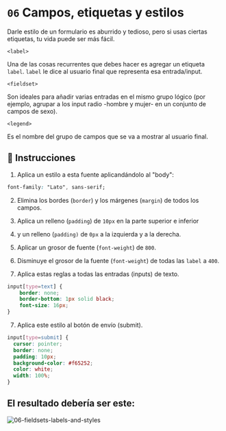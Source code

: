 # `06` Campos, etiquetas y estilos

Darle estilo de un formulario es aburrido y tedioso, pero si usas ciertas etiquetas, tu vida puede ser más fácil. 

`<label>`  

Una de las cosas recurrentes que debes hacer es agregar un etiqueta `label`. `label` le dice al usuario final que representa esa entrada/input.

`<fieldset>` 

Son ideales para añadir varias entradas en el mismo grupo lógico (por ejemplo, agrupar a los input radio -hombre y mujer- en un conjunto de campos de sexo).

`<legend>`  

Es el nombre del grupo de campos que se va a mostrar al usuario final.

## 📝 Instrucciones

1. Aplica un estilo a esta fuente aplicandándolo al "body":

```css
font-family: "Lato", sans-serif;
```

2. Elimina los bordes (`border`) y los márgenes (`margin`) de todos los campos. 

2. Aplica un relleno (`padding`) de `10px` en la parte superior e inferior 

3. y un relleno (`padding)` de `0px` a la izquierda y a la derecha. 

4. Aplicar un grosor de fuente (`font-weight`) de `800`.

5. Disminuye el grosor de la fuente (`font-weight`) de todas las `label` a `400`.

6. Aplica estas reglas a todas las entradas (inputs) de texto.

```css
input[type=text] {
	border: none;
	border-bottom: 1px solid black;
	font-size: 16px;
}
```

7. Aplica este estilo al botón de envío (submit).

```css
input[type=submit] {
  cursor: pointer;
  border: none;
  padding: 10px;
  background-color: #f65252;
  color: white;
  width: 100%;
}
```

## El resultado debería ser este:

![06-fieldsets-labels-and-styles](https://github.com/4GeeksAcademy/html-forms-tutorial-exercises/blob/master/.learn/assets/NGmLdal.png?raw=true)
